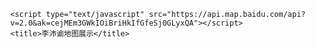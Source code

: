 <html>
<head>
    <meta http-equiv="Content-Type" content="text/html; charset=utf-8" />
    <meta name="viewport" content="initial-scale=1.0, user-scalable=no" />
    <style type="text/css">
    body, html{width: 100%;height: 100%;overflow: hidden;margin:0;font-family:"微软雅黑";}
    #allmap {
        width: 1400px;
        height: 700px;
        margin: 0;
    }
    </style>

    <script type="text/javascript" src="https://api.map.baidu.com/api?v=2.0&ak=cejMEm3GWkIOiBriHkIfGfeSj0GLyxQA"></script>
    <title>李沛谕地图展示</title>
</head>
<body>
    <div id="allmap"></div>
</body>
</html>

<script type="text/javascript">
    // 百度地图API功能
    var map = new BMap.Map("allmap");    // 创建Map实例
    map.centerAndZoom(new BMap.Point(116.403874,39.914888), 11);  // 初始化地图,设置中心点坐标和地图级别（）
    map.setCurrentCity("北京");          // 设置地图显示的城市 此项是必须设置的
    map.enableScrollWheelZoom(true);     //开启鼠标滚轮缩放
    var navigationControl = new BMap.NavigationControl();//创建平移缩放控件 
    
    var cr = new BMap.CopyrightControl({
            anchor: BMAP_ANCHOR_TOP_LEFT,
            offset: new BMap.Size(20, 20)
        });   //设置版权控件位置
	    map.addControl(cr); //添加版权控件
        var bs = map.getBounds();   //返回地图可视区域
	    cr.addCopyright({
            id: 1, 
            content: "<img src='https://gimg2.baidu.com/image_search/src=http%3A%2F%2Fs1.lvjs.com.cn%2Fuploads%2Fpc%2Fplace2%2F2015-02-09%2F55b0290f-fe14-4cb8-8c81-c2b7639928ec_960_.jpg&refer=http%3A%2F%2Fs1.lvjs.com.cn&app=2002&size=f9999,10000&q=a80&n=0&g=0n&fmt=auto?sec=1650018314&t=d2d7969c23c1888f1102170a7e7672bc' width='400px' height='200px'/><a href='#' style='font-size:16px;color:#000'>", 
            bounds: bs
        });

    var opts = {
    position: new BMap.Point(116.403874,39.914888), // 指定文本标注所在的地理位置
};
// 创建文本标注对象
var label = new BMap.Label('点击查看介绍', opts);

map.addOverlay(label);

label.addEventListener("click",function()//添加标签的点击事件
                                  {
                                      window.open("https://baike.baidu.com/item/%E5%8C%97%E4%BA%AC/128981") ;//超级链接                                
                                  }
    )



</script>

